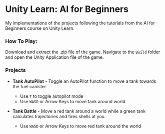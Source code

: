 # Unity Learn: AI for Beginners

My implementations of the projects following the tutorials from the AI for Beginners course on Unity Learn.

### How To Play: 

Download and extract the .zip file of the game. Navigate to the `Build` folder and open the Unity Application file of the game.

### Projects

* **Tank AutoPilot** - Toggle an AutoPilot function to move a tank towards the fuel canister
  * Use `T` to toggle autopilot mode
  * Use `WASD` or Arrow Keys to move tank around world

* **Tank Battle** - Move a red tank around a world while a green tank calculates trajectories and fires shells at you.
  * Use `WASD` or Arrow Keys to move red tank around the world
  
